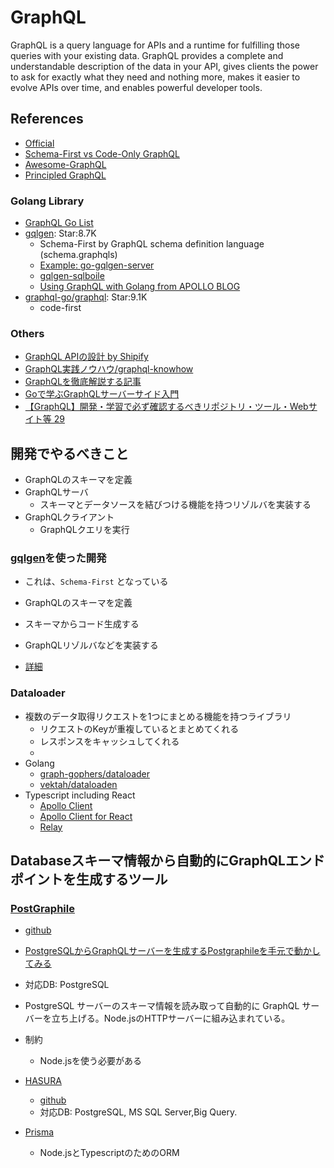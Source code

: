 # GraphQL
GraphQL is a query language for APIs and a runtime for fulfilling those queries with your existing data. GraphQL provides a complete and understandable description of the data in your API, gives clients the power to ask for exactly what they need and nothing more, makes it easier to evolve APIs over time, and enables powerful developer tools.

## References
- [Official](https://graphql.org/)
- [Schema-First vs Code-Only GraphQL](https://www.apollographql.com/blog/backend/architecture/schema-first-vs-code-only-graphql/)
- [Awesome-GraphQL](https://github.com/chentsulin/awesome-graphql)
- [Principled GraphQL](https://principledgraphql.com/)
### Golang Library
- [GraphQL Go List](https://graphql.org/code/#go)
- [gqlgen](https://github.com/99designs/gqlgen): Star:8.7K
  - Schema-First by GraphQL schema definition language (schema.graphqls)
  - [Example: go-gqlgen-server](https://github.com/hiromaily/go-gqlgen-server)
  - [gqlgen-sqlboile](https://github.com/web-ridge/gqlgen-sqlboiler)
  - [Using GraphQL with Golang from APOLLO BLOG](https://www.apollographql.com/blog/graphql/golang/using-graphql-with-golang/)
- [graphql-go/graphql](https://github.com/graphql-go/graphql): Star:9.1K
  - code-first

### Others
- [GraphQL APIの設計 by Shipify](https://github.com/Shopify/graphql-design-tutorial/blob/master/lang/TUTORIAL_JAPANESE.md)
- [GraphQL実践ノウハウ/graphql-knowhow](https://speakerdeck.com/sonatard/graphql-knowhow)
- [GraphQLを徹底解説する記事](https://zenn.dev/nameless_sn/articles/graphql_tutorial)
- [Goで学ぶGraphQLサーバーサイド入門](https://zenn.dev/hsaki/books/golang-graphql)
- [【GraphQL】開発・学習で必ず確認するべきリポジトリ・ツール・Webサイト等 29](https://zenn.dev/nameless_sn/articles/awesome_gql_resources)

## 開発でやるべきこと
- GraphQLのスキーマを定義
- GraphQLサーバ
  - スキーマとデータソースを結びつける機能を持つリゾルバを実装する
- GraphQLクライアント
  - GraphQLクエリを実行

### [gqlgen](https://github.com/99designs/gqlgen)を使った開発
- これは、`Schema-First` となっている

- GraphQLのスキーマを定義
- スキーマからコード生成する
- GraphQLリゾルバなどを実装する

- [詳細](./gqlgen.md)
### Dataloader
- 複数のデータ取得リクエストを1つにまとめる機能を持つライブラリ
  - リクエストのKeyが重複しているとまとめてくれる
  - レスポンスをキャッシュしてくれる
  - 
- Golang
  - [graph-gophers/dataloader](https://github.com/graph-gophers/dataloader)
  - [vektah/dataloaden](https://github.com/vektah/dataloaden)
- Typescript including React
  - [Apollo Client](https://www.apollographql.com/docs/)
  - [Apollo Client for React](https://www.apollographql.com/docs/react/)
  - [Relay](https://relay.dev/)

## Databaseスキーマ情報から自動的にGraphQLエンドポイントを生成するツール

### [PostGraphile](https://www.graphile.org/postgraphile/)
- [github](https://github.com/graphile/postgraphile)
- [PostgreSQLからGraphQLサーバーを生成するPostgraphileを手元で動かしてみる](https://zenn.dev/adwd/articles/7c081b2f8a977f)
- 対応DB: PostgreSQL
- PostgreSQL サーバーのスキーマ情報を読み取って自動的に GraphQL サーバーを立ち上げる。Node.jsのHTTPサーバーに組み込まれている。
- 制約
  - Node.jsを使う必要がある

- [HASURA](https://hasura.io/)
  - [github](https://github.com/hasura/graphql-engine)
  - 対応DB: PostgreSQL, MS SQL Server,Big Query.
- [Prisma](https://www.prisma.io/)
  - Node.jsとTypescriptのためのORM